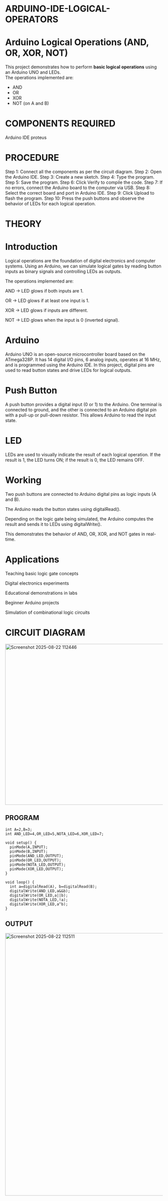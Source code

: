 # ARDUINO-IDE-LOGICAL-OPERATORS

# Arduino Logical Operations (AND, OR, XOR, NOT)

This project demonstrates how to perform **basic logical operations** using an Arduino UNO and LEDs.  
The operations implemented are:

- AND
- OR
- XOR
- NOT (on A and B)
# COMPONENTS REQUIRED
Arduino IDE
proteus
# PROCEDURE
Step 1: Connect all the components as per the circuit diagram. 
Step 2: Open the Arduino IDE.
Step 3: Create a new sketch. 
Step 4: Type the program. 
Step 5: Save the program. 
Step 6: Click Verify to compile the code. 
Step 7: If no errors, connect the Arduino board to the computer via USB. 
Step 8: Select the correct board and port in Arduino IDE.
Step 9: Click Upload to flash the program. 
Step 10: Press the push buttons and observe the behavior of LEDs for each logical operation.
# THEORY
# Introduction

Logical operations are the foundation of digital electronics and computer systems. Using an Arduino, we can simulate logical gates by reading button inputs as binary signals and controlling LEDs as outputs.

The operations implemented are:

AND → LED glows if both inputs are 1.

OR → LED glows if at least one input is 1.

XOR → LED glows if inputs are different.

NOT → LED glows when the input is 0 (inverted signal).

# Arduino

Arduino UNO is an open-source microcontroller board based on the ATmega328P. It has 14 digital I/O pins, 6 analog inputs, operates at 16 MHz, and is programmed using the Arduino IDE. In this project, digital pins are used to read button states and drive LEDs for logical outputs.

# Push Button

A push button provides a digital input (0 or 1) to the Arduino. One terminal is connected to ground, and the other is connected to an Arduino digital pin with a pull-up or pull-down resistor. This allows Arduino to read the input state.

# LED

LEDs are used to visually indicate the result of each logical operation. If the result is 1, the LED turns ON; if the result is 0, the LED remains OFF.

# Working

Two push buttons are connected to Arduino digital pins as logic inputs (A and B).

The Arduino reads the button states using digitalRead().

Depending on the logic gate being simulated, the Arduino computes the result and sends it to LEDs using digitalWrite().

This demonstrates the behavior of AND, OR, XOR, and NOT gates in real-time.

# Applications

Teaching basic logic gate concepts 

Digital electronics experiments 

Educational demonstrations in labs 

Beginner Arduino projects 

Simulation of combinational logic circuits 
# CIRCUIT DIAGRAM
<img width="724" height="513" alt="Screenshot 2025-08-22 112446" src="https://github.com/user-attachments/assets/78e2911e-b80a-40ac-9b4e-e517097d4f8c" />

## PROGRAM 
```
int A=2,B=3;
int AND_LED=4,OR_LED=5,NOTA_LED=6,XOR_LED=7;

void setup() {
  pinMode(A,INPUT);
  pinMode(B,INPUT);
  pinMode(AND_LED,OUTPUT);
  pinMode(OR_LED,OUTPUT);
  pinMode(NOTA_LED,OUTPUT);
  pinMode(XOR_LED,OUTPUT);
}

void loop() {
  int a=digitalRead(A), b=digitalRead(B);
  digitalWrite(AND_LED,a&&b);
  digitalWrite(OR_LED,a||b);
  digitalWrite(NOTA_LED,!a);
  digitalWrite(XOR_LED,a^b);
}
```
## OUTPUT
<img width="1200" height="837" alt="Screenshot 2025-08-22 112511" src="https://github.com/user-attachments/assets/399757e1-a352-4e98-a9c4-288d26f4409e" />

